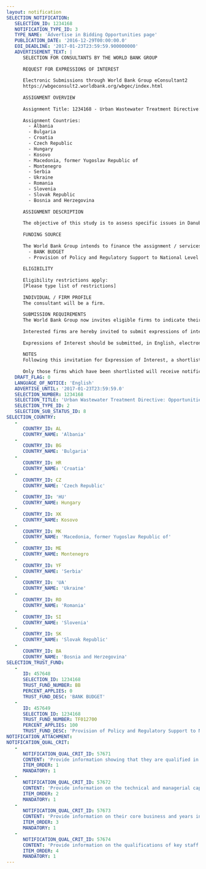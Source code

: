 ```yaml
---
layout: notification
SELECTION_NOTIFICATION: 
   SELECTION_ID: 1234168
   NOTIFICATION_TYPE_ID: 3
   TYPE_NAME: 'Advertise in Bidding Opportunities page'
   PUBLICATION_DATE: '2016-12-29T00:00:00.0'
   EOI_DEADLINE: '2017-01-23T23:59:59.900000000'
   ADVERTISEMENT_TEXT: |
      SELECTION FOR CONSULTANTS BY THE WORLD BANK GROUP
      
      REQUEST FOR EXPRESSIONS OF INTEREST
      
      Electronic Submissions through World Bank Group eConsultant2
      https://wbgeconsult2.worldbank.org/wbgec/index.html
      
      ASSIGNMENT OVERVIEW
      
      Assignment Title: 1234168 - Urban Wastewater Treatment Directive: Opportunities of EU accession
      
      Assignment Countries:
        - Albania
        - Bulgaria
        - Croatia
        - Czech Republic
        - Hungary
        - Kosovo
        - Macedonia, former Yugoslav Republic of
        - Montenegro
        - Serbia
        - Ukraine
        - Romania
        - Slovenia
        - Slovak Republic
        - Bosnia and Herzegovina
      
      ASSIGNMENT DESCRIPTION
      
      The objective of this study is to assess specific issues in Danube Basin region regarding: (i) implementation, (ii) outcomes; and (iii) sustainability (mostly from the point of view of affordability) of the UWWTD in the Danube Region. While the study will primarily base its assessment in the experience of current EU members countries within the Danube River Basin in the directive implementation, the work is expected to also benefit EU candidates and potential candidate countries from the region (meaning almost all other countries of the region). In this first stage, the study will not seek to answer all of those questions conclusively, but rather to provide sufficient elements needed to initiate an in depth discussion on achievement and appropriateness of UWWT directive implementation in DRB. In parallel, the study will also seek to document specific good practices that might show how to improve implementation efficiency.
      
      FUNDING SOURCE
      
      The World Bank Group intends to finance the assignment / services described below under the following:
        - BANK BUDGET
        - Provision of Policy and Regulatory Support to National Level Authorities and Support to Program Implementation - Component 1 (Bank Executed)
      
      ELIGIBILITY
      
      Eligibility restrictions apply:
      [Please type list of restrictions]
      
      INDIVIDUAL / FIRM PROFILE
      The consultant will be a firm. 
      
      SUBMISSION REQUIREMENTS
      The World Bank Group now invites eligible firms to indicate their interest in providing the services.  Interested firms must provide information indicating that they are qualified to perform the services (brochures, description of similar assignments, experience in similar conditions, availability of appropriate skills among staff, etc. for firms; CV and cover letter for individuals).  Please note that the total size of all attachments should be less than 5MB.  Consultants may associate to enhance their qualifications.
      
      Interested firms are hereby invited to submit expressions of interest.
      
      Expressions of Interest should be submitted, in English, electronically through World Bank Group eConsultant2 (https://wbgeconsult2.worldbank.org/wbgec/index.html)
      
      NOTES
      Following this invitation for Expression of Interest, a shortlist of qualified firms will be formally invited to submit proposals. Shortlisting and selection will be subject to the availability of funding.
      
      Only those firms which have been shortlisted will receive notification. No debrief will be provided to firms which have not been shortlisted.
   DRAFT_FLAG: 0
   LANGUAGE_OF_NOTICE: 'English'
   ADVERTISE_UNTIL: '2017-01-23T23:59:59.0'
   SELECTION_NUMBER: 1234168
   SELECTION_TITLE: 'Urban Wastewater Treatment Directive: Opportunities of EU accession'
   SELECTION_TYPE_ID: 2
   SELECTION_SUB_STATUS_ID: 8
SELECTION_COUNTRY: 
   - 
      COUNTRY_ID: AL
      COUNTRY_NAME: 'Albania'
   - 
      COUNTRY_ID: BG
      COUNTRY_NAME: 'Bulgaria'
   - 
      COUNTRY_ID: HR
      COUNTRY_NAME: 'Croatia'
   - 
      COUNTRY_ID: CZ
      COUNTRY_NAME: 'Czech Republic'
   - 
      COUNTRY_ID: 'HU'
      COUNTRY_NAME: Hungary
   - 
      COUNTRY_ID: XK
      COUNTRY_NAME: Kosovo
   - 
      COUNTRY_ID: MK
      COUNTRY_NAME: 'Macedonia, former Yugoslav Republic of'
   - 
      COUNTRY_ID: ME
      COUNTRY_NAME: Montenegro
   - 
      COUNTRY_ID: YF
      COUNTRY_NAME: 'Serbia'
   - 
      COUNTRY_ID: 'UA'
      COUNTRY_NAME: 'Ukraine'
   - 
      COUNTRY_ID: RO
      COUNTRY_NAME: 'Romania'
   - 
      COUNTRY_ID: SI
      COUNTRY_NAME: 'Slovenia'
   - 
      COUNTRY_ID: SK
      COUNTRY_NAME: 'Slovak Republic'
   - 
      COUNTRY_ID: BA
      COUNTRY_NAME: 'Bosnia and Herzegovina'
SELECTION_TRUST_FUND: 
   - 
      ID: 457648
      SELECTION_ID: 1234168
      TRUST_FUND_NUMBER: BB
      PERCENT_APPLIES: 0
      TRUST_FUND_DESC: 'BANK BUDGET'
   - 
      ID: 457649
      SELECTION_ID: 1234168
      TRUST_FUND_NUMBER: TF012700
      PERCENT_APPLIES: 100
      TRUST_FUND_DESC: 'Provision of Policy and Regulatory Support to National Level Authorities and Support to Program Implementation - Component 1 (Bank Executed)'
NOTIFICATION_ATTACHMENT: 
NOTIFICATION_QUAL_CRIT: 
   - 
      NOTIFICATION_QUAL_CRIT_ID: 57671
      CONTENT: 'Provide information showing that they are qualified in the field of the assignment.'
      ITEM_ORDER: 1
      MANDATORY: 1
   - 
      NOTIFICATION_QUAL_CRIT_ID: 57672
      CONTENT: 'Provide information on the technical and managerial capabilities of the firm.'
      ITEM_ORDER: 2
      MANDATORY: 1
   - 
      NOTIFICATION_QUAL_CRIT_ID: 57673
      CONTENT: 'Provide information on their core business and years in business.'
      ITEM_ORDER: 3
      MANDATORY: 1
   - 
      NOTIFICATION_QUAL_CRIT_ID: 57674
      CONTENT: 'Provide information on the qualifications of key staff.'
      ITEM_ORDER: 4
      MANDATORY: 1
---
```


